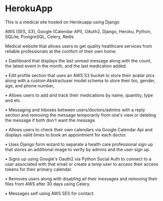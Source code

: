# HerokuApp
This is a medical site hosted on Herokuapp using Django

AWS (SES, S3), Google (Calendar API), OAuth2, Django, Heroku, Python, SQLite, PostgreSQL, Celery, Redis

Medical website that allows users to get quality healthcare services from reliable professionals at the comfort of their own home.

• Dashboard that displays the last unread message along with the count, the latest event in the month, and the last medication added.

• Edit profile section that uses an AWS S3 bucket to store their avatar pics along with a custom Abstractuser model schema to store their bio, gender, age, and phone number, 

• Allows users to add and track their medications by name, quantity, type and etc.

• Messaging and Inboxes between users/doctors/admins with a reply section and removing the message temporarily from one's view or deleting the message if both don't want the message.

• Allows users to check their own calendars via Google Calendar Api and displays valid times to book an appointment for each doctor.

• Uses Django form wizard to separate a health care professional sign up that stores an additional image to verify by admins and the user sign up.

• Signs up using Google's Oauth2 via Python Social Auth to connect to a user associated with that email or create a temp user to access their access tokens for their primary calendar.

• Removes users along with disabling all their messages and removing their files from AWS after 30 days using Celery.

• Messages self using AWS SES for contact.
